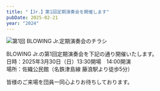 ```yaml
---
title: "【Jr.】第1回定期演奏会を開催します"
pubDate: 2025-02-21
year: "2024"
---
```


![第1回 BLOWING Jr.定期演奏会のチラシ](@/assets/2024flyer_jr_regular_concert.webp)

BLOWING Jr.の第1回定期演奏会を下記の通り開催いたします。\
日時：2025年3月30日（日）13:30開場　14:00開演\
場所：佐織公民館（名鉄津島線 藤浪駅より徒歩5分）

皆様のご来場を団員一同心よりお待ちしております。
